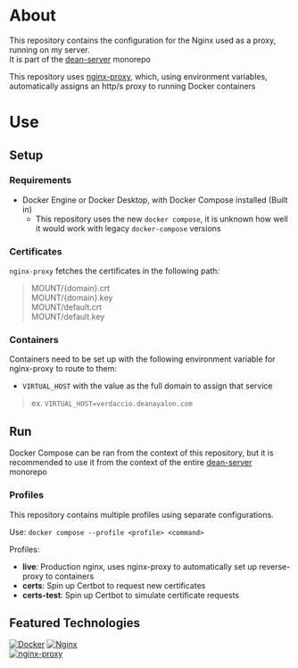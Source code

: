 # About
This repository contains the configuration for the Nginx used as a proxy, running on my server.<br>
It is part of the [dean-server](https://github.com/DeanAyalon/dean-server) monorepo

This repository uses [nginx-proxy](https://github.com/nginx-proxy/nginx-proxy), which, using environment variables, automatically assigns an http/s proxy to running Docker containers

# Use
## Setup
### Requirements
- Docker Engine or Docker Desktop, with Docker Compose installed (Built in)
    - This repository uses the new `docker compose`, it is unknown how well it would work with legacy `docker-compose` versions

### Certificates
`nginx-proxy` fetches the certificates in the following path:
> MOUNT/{domain}.crt<br>
  MOUNT/{domain}.key<br>
  MOUNT/default.crt<br>
  MOUNT/default.key

### Containers
Containers need to be set up with the following environment variable for nginx-proxy to route to them:
- `VIRTUAL_HOST` with the value as the full domain to assign that service
> ex. `VIRTUAL_HOST=verdaccio.deanayalon.com`

## Run
Docker Compose can be ran from the context of this repository, but it is recommended to use it from the context of the entire [dean-server](https://github.com/DeanAyalon/dean-server) monorepo

### Profiles
This repository contains multiple profiles using separate configurations.

Use: `docker compose --profile <profile> <command>`

Profiles:
* **live**: Production nginx, uses nginx-proxy to automatically set up reverse-proxy to containers
* **certs**: Spin up Certbot to request new certificates
* **certs-test**: Spin up Certbot to simulate certificate requests

## Featured Technologies
[![Docker](https://img.shields.io/badge/docker-1D63ED?style=for-the-badge&logo=docker&logoColor=white)](https://hub.docker.com/repository/docker/nginxproxy/nginx-proxy)
[![Nginx](https://img.shields.io/badge/nginx-009639?style=for-the-badge&logo=nginx)](https://npmjs.com)<br>
[![nginx-proxy](https://custom-icon-badges.demolab.com/badge/nginx--proxy-F0F0F0?style=for-the-badge&logo=nginx-proxy-identicon&logoColor=D4AB64)](https://github.com/nginx-proxy/nginx-proxy)
